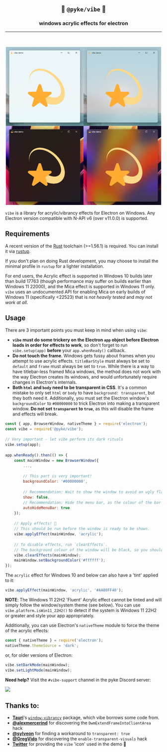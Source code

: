 <div align=center>
    <h2>💫 <code>@pyke/vibe</code> 💫</h2>
    <h3>windows acrylic effects for electron</h3>
    <hr />
    <br /><br />
    <img src="docs/gallery.png" width=500>
</div>

`vibe` is a library for acrylic/vibrancy effects for Electron on Windows. Any Electron version compatible with N-API v6 (over v11.0.0) is supported.

## Requirements
A recent version of the [Rust](https://rust-lang.org/) toolchain (>=1.56.1) is required. You can install it via [rustup](https://rustup.rs/).

If you don't plan on doing Rust development, you may choose to install the minimal profile in `rustup` for a lighter installation.

For end users, the Acrylic effect is supported in Windows 10 builds later than build 17763 (though performance may suffer on builds earlier than Windows 11 22000), and the Mica effect is supported in Windows 11 only. `vibe` uses an undocumented API for enabling Mica on early builds of Windows 11 (specifically <22523) that is *not heavily tested* and *may not work at all*.

## Usage
There are 3 important points you must keep in mind when using `vibe`:
- **`vibe` must do some trickery on the Electron `app` object before Electron loads in order for effects to work**, so don't forget to run `vibe.setup(app)` **before** your `app.whenReady()` callback.
- **Do not touch the frame**. Windows gets fussy about frames when you attempt to use acrylic effects. `titleBarStyle` must always be set to `default` and `frame` must always be set to `true`. While there is a way to have titlebar-less framed Mica windows, the method does not work with the way Electron creates its windows, and would unfortunately require changes in Electron's internals.
- **Both `html` and `body` need to be transparent in CSS**. It's a common mistake to only set `html` or `body` to have `background: transparent`, but they both need it. Additionally, you must set the Electron window's `backgroundColor` to `#00000000` to trick Electron into making a transparent window. **Do not set `transparent` to `true`**, as this will disable the frame and effects will break.

```js
const { app, BrowserWindow, nativeTheme } = require('electron');
const vibe = require('@pyke/vibe');

// Very important - let vibe perform its dark rituals
vibe.setup(app);

app.whenReady().then(() => {
    const mainWindow = new BrowserWindow({
        ...,

        // This part is very important!
        backgroundColor: '#00000000',

        // Recommendation: Wait to show the window to avoid an ugly flash of non-acrylic-ized content.
        show: false,
        // Recommendation: Hide the menu bar, as the colour of the bar will be solid and will look janky.
        autoHideMenuBar: true
    });

    // Apply effects! 💫
    // This should be run before the window is ready to be shown.
    vibe.applyEffect(mainWindow, 'acrylic');

    // To disable effects, run `clearEffects`.
    // The background colour of the window will be black, so you should reset the window's background colour here and/or send a message to the renderer to update the CSS.
    vibe.clearEffects(mainWindow);
    mainWindow.setBackgroundColor('#ffffff');
});
```

The `acrylic` effect for Windows 10 and below can also have a 'tint' applied to it:
```js
vibe.applyEffect(mainWindow, 'acrylic', '#AA80FF40');
```

**NOTE**: The Windows 11 22H2 'Fluent' Acrylic effect cannot be tinted and will simply follow the window/system theme (see below). You can use `vibe.platform.isWin11_22H2()` to detect if the system is Windows 11 22H2 or greater and style your app appropriately.

Additionally, you can use Electron's `nativeTheme` module to force the theme of the acrylic effects:
```js
const { nativeTheme } = require('electron');
nativeTheme.themeSource = 'dark';
```

or, for older versions of Electron:
```js
vibe.setDarkMode(mainWindow);
vibe.setLightMode(mainWindow);
```

**Need help?** Visit the `#vibe-support` channel in the pyke Discord server:

<a href="https://discord.gg/BAkXJ6VjCz"><img src="https://invidget.switchblade.xyz/BAkXJ6VjCz"></a>

## Thanks to:
- [**Tauri**](https://github.com/tauri-apps)'s [`window-vibrancy`](https://github.com/tauri-apps/window-vibrancy) package, which vibe borrows some code from.
- [**@alexmercerind**](https://github.com/alexmercerind) for discovering the `DwmExtendFrameIntoClientArea` hack
- [**@sylveon**](https://github.com/sylveon) for finding a workaround to `transparent: true`
- [**@GregVido**](https://github.com/GregVido) for discovering the `enable-transparent-visuals` hack
- [**Twitter**](https://twemoji.twitter.com/) for providing the `vibe` 'icon' used in the demo 💫
